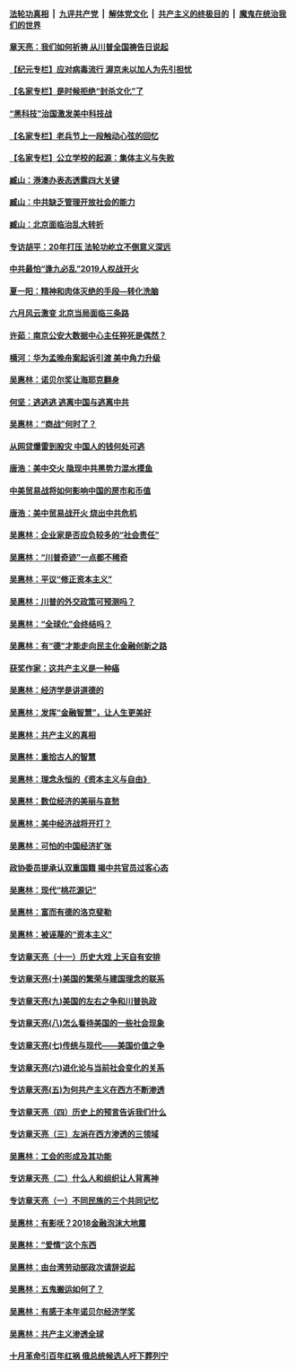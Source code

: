 

####  [法轮功真相](../../../../basic/blob/master/README.md?t=06251831) &nbsp;|&nbsp; [九评共产党](../../../../9ping.md/blob/master/README.md?t=06251831) &nbsp;|&nbsp; [解体党文化](../../../../jtdwh.md/blob/master/README.md?t=06251831)  &nbsp;|&nbsp; [共产主义的终极目的](../../../../gczydzjmd.md/blob/master/README.md?t=06251831) &nbsp;|&nbsp; [魔鬼在统治我们的世界](../../../../mgztzwmdsj.md/blob/master/README.md?t=06251831) 

#### [章天亮：我们如何祈祷 从川普全国祷告日说起](../pages/nsc423/n11944627.md?t=06251831) 

#### [【纪元专栏】应对病毒流行 渥京未以加人为先引担忧](../pages/nsc423/n11875714.md?t=06251831) 

#### [【名家专栏】是时候拒绝“封杀文化”了](../pages/nsc423/n11814093.md?t=06251831) 

#### [“黑科技”治国激发美中科技战](../pages/nsc423/n11638056.md?t=06251831) 

#### [【名家专栏】老兵节上一段触动心弦的回忆](../pages/nsc423/n11646016.md?t=06251831) 

#### [【名家专栏】公立学校的起源：集体主义与失败](../pages/nsc423/n11601833.md?t=06251831) 

#### [臧山：港澳办表态透露四大关键](../pages/nsc423/n11421628.md?t=06251831) 

#### [臧山：中共缺乏管理开放社会的能力](../pages/nsc423/n11407457.md?t=06251831) 

#### [臧山：北京面临治乱大转折](../pages/nsc423/n11406895.md?t=06251831) 

#### [专访胡平：20年打压 法轮功屹立不倒意义深远](../pages/nsc423/n11398800.md?t=06251831) 

#### [中共最怕“逢九必乱”2019人权战开火](../pages/nsc423/n11385248.md?t=06251831) 

#### [夏一阳：精神和肉体灭绝的手段—转化洗脑](../pages/nsc423/n11368250.md?t=06251831) 

#### [六月风云激变 北京当局面临三条路](../pages/nsc423/n11313668.md?t=06251831) 

#### [许茹：南京公安大数据中心主任猝死是偶然？](../pages/nsc423/n11064744.md?t=06251831) 

#### [横河：华为孟晚舟案起诉引渡 美中角力升级](../pages/nsc423/n11027230.md?t=06251831) 

#### [吴惠林：诺贝尔奖让海耶克翻身](../pages/nsc423/n10890049.md?t=06251831) 

#### [何坚：逃逃逃 逃离中国与逃离中共](../pages/nsc423/n10592891.md?t=06251831) 

#### [吴惠林：“商战”何时了？](../pages/nsc423/n10573558.md?t=06251831) 

#### [从网贷爆雷到股灾 中国人的钱何处可逃](../pages/nsc423/n10572800.md?t=06251831) 

#### [唐浩：美中交火 隐现中共黑势力混水摸鱼](../pages/nsc423/n10544040.md?t=06251831) 

#### [中美贸易战将如何影响中国的房市和币值](../pages/nsc423/n10543697.md?t=06251831) 

#### [唐浩：美中贸易战开火 烧出中共危机](../pages/nsc423/n10540126.md?t=06251831) 

#### [吴惠林：企业家是否应负较多的“社会责任”](../pages/nsc423/n10535022.md?t=06251831) 

#### [吴惠林：“川普奇迹”一点都不稀奇](../pages/nsc423/n10512808.md?t=06251831) 

#### [吴惠林：平议“修正资本主义”](../pages/nsc423/n10495724.md?t=06251831) 

#### [吴惠林：川普的外交政策可预测吗？](../pages/nsc423/n10462387.md?t=06251831) 

#### [吴惠林：“全球化”会终结吗？](../pages/nsc423/n10452838.md?t=06251831) 

#### [吴惠林：有“德”才能走向民主化金融创新之路](../pages/nsc423/n10432292.md?t=06251831) 

#### [获奖作家：这共产主义是一种癌](../pages/nsc423/n10431541.md?t=06251831) 

#### [吴惠林：经济学是讲道德的](../pages/nsc423/n10398014.md?t=06251831) 

#### [吴惠林：发挥“金融智慧”，让人生更美好](../pages/nsc423/n10375019.md?t=06251831) 

#### [吴惠林：共产主义的真相](../pages/nsc423/n10351394.md?t=06251831) 

#### [吴惠林：重拾古人的智慧](../pages/nsc423/n10337691.md?t=06251831) 

#### [吴惠林：理念永恒的《资本主义与自由》](../pages/nsc423/n10316274.md?t=06251831) 

#### [吴惠林：数位经济的美丽与哀愁](../pages/nsc423/n10292946.md?t=06251831) 

#### [吴惠林：美中经济战将开打？](../pages/nsc423/n10258825.md?t=06251831) 

#### [吴惠林：可怕的中国经济扩张](../pages/nsc423/n10219147.md?t=06251831) 

#### [政协委员提承认双重国籍 揭中共官员过客心态](../pages/nsc423/n10208809.md?t=06251831) 

#### [吴惠林：现代“桃花源记”](../pages/nsc423/n10185234.md?t=06251831) 

#### [吴惠林：富而有德的洛克斐勒](../pages/nsc423/n10142264.md?t=06251831) 

#### [吴惠林：被诬蔑的“资本主义”](../pages/nsc423/n10124816.md?t=06251831) 

#### [专访章天亮（十一）历史大戏 上天自有安排](../pages/nsc423/n10094905.md?t=06251831) 

#### [专访章天亮(十)美国的繁荣与建国理念的联系](../pages/nsc423/n10094899.md?t=06251831) 

#### [专访章天亮(九)美国的左右之争和川普执政](../pages/nsc423/n10094889.md?t=06251831) 

#### [专访章天亮(八)怎么看待美国的一些社会现象](../pages/nsc423/n10094857.md?t=06251831) 

#### [专访章天亮(七)传统与现代——美国价值之争](../pages/nsc423/n10093140.md?t=06251831) 

#### [专访章天亮(六)进化论与当前社会变化的关系](../pages/nsc423/n10092036.md?t=06251831) 

#### [专访章天亮(五)为何共产主义在西方不断渗透](../pages/nsc423/n10083620.md?t=06251831) 

#### [专访章天亮（四）历史上的预言告诉我们什么](../pages/nsc423/n10083606.md?t=06251831) 

#### [专访章天亮（三）左派在西方渗透的三领域](../pages/nsc423/n10081115.md?t=06251831) 

#### [吴惠林：工会的形成及其功能](../pages/nsc423/n10080633.md?t=06251831) 

#### [专访章天亮（二）什么人和组织让人背离神](../pages/nsc423/n10076637.md?t=06251831) 

#### [专访章天亮（一）不同民族的三个共同记忆](../pages/nsc423/n10074188.md?t=06251831) 

#### [吴惠林：有影呒？2018金融泡沫大地震](../pages/nsc423/n10040534.md?t=06251831) 

#### [吴惠林：“爱情”这个东西](../pages/nsc423/n10019423.md?t=06251831) 

#### [吴惠林：由台湾劳动部政次请辞说起](../pages/nsc423/n9979679.md?t=06251831) 

#### [吴惠林：五鬼搬运如何了？](../pages/nsc423/n9925338.md?t=06251831) 

#### [吴惠林：有感于本年诺贝尔经济学奖](../pages/nsc423/n9871883.md?t=06251831) 

#### [吴惠林：共产主义渗透全球](../pages/nsc423/n9812748.md?t=06251831) 

#### [十月革命引百年红祸 俄总统候选人吁下葬列宁](../pages/nsc423/n9810182.md?t=06251831) 

